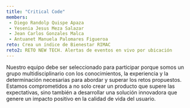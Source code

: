 ```yaml
---
title: "Critical Code"
members:
 - Diego Randolp Quispe Apaza
 - Yesenia Jesus Meza Salazar
 - Jean Carlos Gonzales Malca
 - Antuanet Manuela Palomares Figueroa
reto: Crea un índice de Bienestar RIMAC
reto2: RETO NEW TECH. Alertas de eventos en vivo por ubicación
---
```


Nuestro equipo debe ser seleccionado para participar porque somos un grupo multidisciplinario con los conocimientos, la experiencia y la determinación necesarias para abordar y superar los retos propuestos. Estamos comprometidos a no solo crear un producto que supere las expectativas, sino también a desarrollar una solución innovadora que genere un impacto positivo en la calidad de vida del usuario.